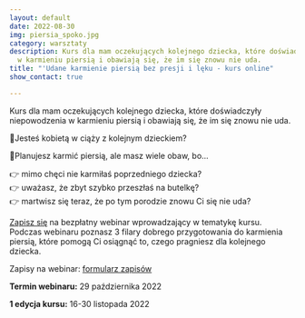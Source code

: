```yaml
---
layout: default
date: 2022-08-30
img: piersia_spoko.jpg
category: warsztaty
description: Kurs dla mam oczekujących kolejnego dziecka, które doświadczyły niepowodzenia
  w karmieniu piersią i obawiają się, że im się znowu nie uda.
title: "'Udane karmienie piersią bez presji i lęku - kurs online"
show_contact: true

---
```

Kurs dla mam oczekujących kolejnego dziecka, które doświadczyły niepowodzenia w karmieniu piersią i obawiają się, że im się znowu nie uda.

🤰Jesteś kobietą w ciąży z kolejnym dzieckiem?

🤱Planujesz karmić piersią, ale masz wiele obaw, bo...

👉 mimo chęci nie karmiłaś poprzedniego dziecka?<br>
👉 uważasz, że zbyt szybko przeszłaś na butelkę?<br>
👉 martwisz się teraz, że po tym porodzie znowu Ci się nie uda?

[Zapisz się](https://forms.gle/ueE82PUqBJwcek2Z7) na bezpłatny webinar wprowadzający w tematykę kursu.
Podczas webinaru poznasz 3 filary dobrego przygotowania do karmienia piersią, które pomogą Ci osiągnąć to, czego pragniesz dla kolejnego dziecka.

Zapisy na webinar: [formularz zapisów](https://forms.gle/ueE82PUqBJwcek2Z7)

**Termin webinaru:** 29 października 2022

**1 edycja kursu:** 16-30  listopada 2022